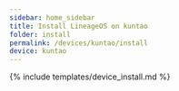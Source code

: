 ```yaml
---
sidebar: home_sidebar
title: Install LineageOS on kuntao
folder: install
permalink: /devices/kuntao/install
device: kuntao
---
```

{% include templates/device_install.md %}
